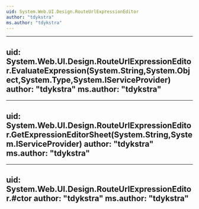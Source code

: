 ```yaml
---
uid: System.Web.UI.Design.RouteUrlExpressionEditor
author: "tdykstra"
ms.author: "tdykstra"
---
```


---
uid: System.Web.UI.Design.RouteUrlExpressionEditor.EvaluateExpression(System.String,System.Object,System.Type,System.IServiceProvider)
author: "tdykstra"
ms.author: "tdykstra"
---

---
uid: System.Web.UI.Design.RouteUrlExpressionEditor.GetExpressionEditorSheet(System.String,System.IServiceProvider)
author: "tdykstra"
ms.author: "tdykstra"
---

---
uid: System.Web.UI.Design.RouteUrlExpressionEditor.#ctor
author: "tdykstra"
ms.author: "tdykstra"
---
